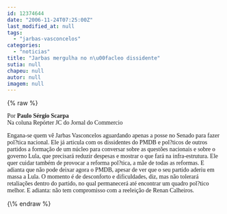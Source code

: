 ```yaml
---
id: 12374644
date: "2006-11-24T07:25:00Z"
last_modified_at: null
tags:
  - "jarbas-vasconcelos"
categories:
  - "noticias"
title: "Jarbas mergulha no n\u00facleo dissidente"
sutia: null
chapeu: null
autor: null
imagem: null
---
```

{\% raw %}
<p><P><FONT face=Verdana>Por <STRONG>Paulo Sérgio Scarpa</STRONG><BR>Na coluna Repórter JC do Jornal do Commercio</FONT></P></p>
<p><P><FONT face=Verdana>Engana-se quem vê Jarbas Vasconcelos aguardando apenas a posse no Senado para fazer pol?tica nacional. Ele já articula com os dissidentes do PMDB e pol?ticos de outros partidos a formação de um núcleo para conversar sobre as questões nacionais e sobre o governo Lula, que precisará reduzir despesas e mostrar o que fará na infra-estrutura. Ele quer cuidar também de provocar a reforma pol?tica, a mãe de todas as reformas. E adianta que não pode deixar agora o PMDB, apesar de ver que o seu partido aderiu em massa a Lula. O momento é de desconforto e dificuldades, diz, mas não tolerará retaliações dentro do partido, no qual permanecerá até encontrar um quadro pol?tico melhor. E adianta: não tem compromisso com a reeleição de Renan Calheiros.</FONT></P> </p>
{\% endraw %}